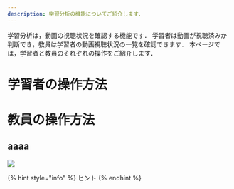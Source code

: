 ```yaml
---
description: 学習分析の機能についてご紹介します．
---
```


学習分析は，動画の視聴状況を確認する機能です．
学習者は動画が視聴済みか判断でき，教員は学習者の動画視聴状況の一覧を確認できます．
本ページでは，学習者と教員のそれぞれの操作をご紹介します．

# 学習者の操作方法



# 教員の操作方法

## aaaa

![](<../.gitbook/assets/xxx.png>)

{% hint style="info" %}
ヒント
{% endhint %}
